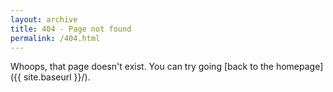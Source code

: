 ```yaml
---
layout: archive
title: 404 - Page not found
permalink: /404.html
---
```


Whoops, that page doesn't exist. You can try going [back to the homepage]({{ site.baseurl }}/).
